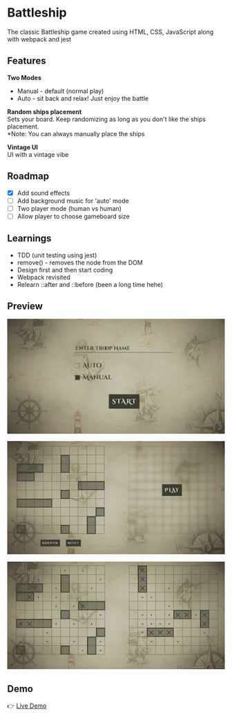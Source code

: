 # Battleship

The classic Battleship game created using HTML, CSS, JavaScript along with webpack and jest

## Features

**Two Modes**<br>

- Manual - default (normal play)
- Auto - sit back and relax! Just enjoy the battle
  <br>

**Random ships placement**<br>
Sets your board. Keep randomizing as long as you don't like the ships placement.<br>
\*Note: You can always manually place the ships<br>

**Vintage UI**<br>
UI with a vintage vibe<br>

## Roadmap

- [x] Add sound effects
- [ ] Add background music for 'auto' mode
- [ ] Two player mode (human vs human)
- [ ] Allow player to choose gameboard size

## Learnings

- TDD (unit testing using jest)
- remove() - removes the node from the DOM
- Design first and then start coding
- Webpack revisited
- Relearn ::after and ::before (been a long time hehe)

## Preview

![image](./src/assets/preview-imgs/start-screen.png)

![image](./src/assets/preview-imgs/game-screen.png)

![image](./src/assets/preview-imgs/game.png)

## Demo

👉 [Live Demo](https://ruchita1010.github.io/battleship)
